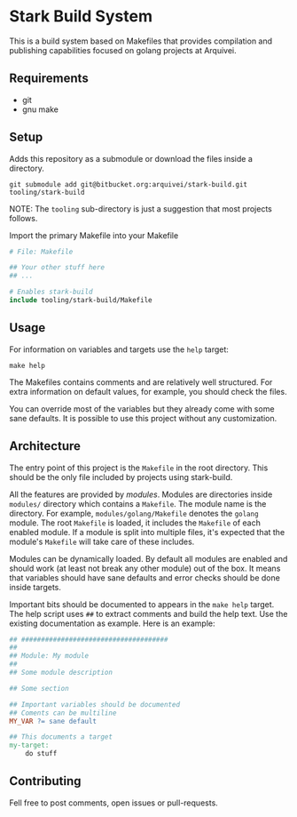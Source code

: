 # Stark Build System

This is a build system based on Makefiles that provides compilation and publishing capabilities focused on golang projects at Arquivei.

## Requirements

- git
- gnu make

## Setup

Adds this repository as a submodule or download the files inside a directory.

```shell
git submodule add git@bitbucket.org:arquivei/stark-build.git tooling/stark-build
```

NOTE: The `tooling` sub-directory is just a suggestion that most projects follows.

Import the primary Makefile into your Makefile

```makefile
# File: Makefile

## Your other stuff here
## ...

# Enables stark-build
include tooling/stark-build/Makefile
```

## Usage

For information on variables and targets use the `help` target:

```shell
make help
```

The Makefiles contains comments and are relatively well structured. For extra information on default values, for example, you should check the files.

You can override most of the variables but they already come with some sane defaults. It is possible to use this project without any customization.

## Architecture

The entry point of this project is the `Makefile` in the root directory. This should be the only file included by projects using stark-build.

All the features are provided by _modules_. Modules are directories inside `modules/` directory which contains a `Makefile`. The module name is the directory. For example, `modules/golang/Makefile` denotes the `golang` module. The root `Makefile` is loaded, it includes the `Makefile` of each enabled module. If a module is split into multiple files, it's expected that the module's `Makefile` will take care of these includes.

Modules can be dynamically loaded. By default all modules are enabled and should work (at least not break any other module) out of the box. It means that variables should have sane defaults and error checks should be done inside targets.

Important bits should be documented to appears in the `make help` target. The help script uses `##` to extract comments and build the help text. Use the existing documentation as example. Here is an example:

```makefile
## #####################################
##
## Module: My module
##
## Some module description

## Some section

## Important variables should be documented
## Coments can be multiline
MY_VAR ?= sane default

## This documents a target
my-target:
    do stuff
```

## Contributing

Fell free to post comments, open issues or pull-requests.
